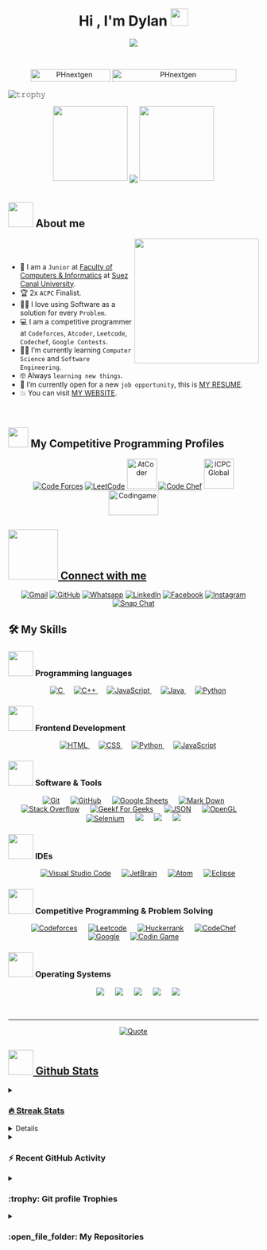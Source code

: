 <h1 align="center">Hi , I'm Dylan <img src="https://media.giphy.com/media/hvRJCLFzcasrR4ia7z/giphy.gif" width="35"></h1>
<p align="center">
  <a href="https://github.com/DenverCoder1/readme-typing-svg"><img src="https://readme-typing-svg.herokuapp.com?font=Time+New+Roman&color=%23C8BE25&size=25&center=true&vCenter=true&width=600&height=100&lines=Software+Engineer+@bld.ai;Computer+Science+Student;Competitive+Programmer;2x+ACPC+Finalist;Expert+on+Codeforces;Division+1+on+Codechef+(5+Stars);4+Kyu+on+Atcoder;Always+learning+new+things"></a>
</p>


<br>

<p align="center"> 
	<img src="https://komarev.com/ghpvc/?username=PHnextgen&label=Profile%20views&color=0047AB&style=plastic?" alt="PHnextgen" height=25px, width=160px/> 
	<!---
		<a href = "https://commits.top/egypt.html" target="_blank">
			<img src="https://aktive.tk/egypt/PHnextgen?color=red" alt="Most Active Users" target="_blank" height=25px, width=250px/> 
		</a>
	-->
	<a href = "https://commits.top/egypt.html" target="_blank">
		<img src="https://enfsgag3ayy6w9q.m.pipedream.net/&style=plastic" alt="PHnextgen" target="_blank" height=25px, width=250px/> 
	</a>

</p>

![𝚝𝚛𝚘𝚙𝚑𝚢](https://github-profile-trophy.vercel.app/?username=PHnextgen&column=9&margin-w=15&margin-h=15&no-bg=true&no-frame=true&theme=juicyfresh)

<p align="center">
  <img height="150" width="150" src="https://github.com/PHnextgen/PHnextgen/blob/main/WEBP/left.webp">
  <img align="center" src="https://github-readme-streak-stats.herokuapp.com/?user=PHnextgen&theme=dark&hide_border=true"/>
  <img height="150" width="150" src="https://github.com/PHnextgen/PHnextgen/blob/main/WEBP/right.webp">
</p>

#

	
## <picture><img src = "https://github.com/PHnextgen/PHnextgen/blob/main/Images/about_me.gif?raw=true" width = 50px></picture> About me

<picture> <img align="right" src="https://github.com/PHnextgen/PHnextgen/blob/main/Images/Right_Side.gif?raw=true" width = 250px></picture>

<br><br>

- :school: I am a `Junior` at [Faculty of Computers & Informatics](http://suez.edu.eg/ar/%d9%83%d9%84%d9%8a%d8%a9-%d8%a7%d9%84%d8%ad%d8%a7%d8%b3%d8%a8%d8%a7%d8%aa-%d9%88%d8%a7%d9%84%d9%85%d8%b9%d9%84%d9%88%d9%85%d8%a7%d8%aa/) at [Suez Canal University](http://suez.edu.eg/ar/).
- :trophy: 2x `ACPC` Finalist.
- :technologist: I love using Software as a solution for every `Problem`.
- :computer: I am a competitive programmer at `Codeforces`, `Atcoder`, `Leetcode`, `Codechef`, `Google Contests`.
- :student: I’m currently learning `Computer Science` and `Software Engineering`.
- :nerd_face: Always `learning new things`.
- :thinking: I’m currently open for a new `job opportunity`, this is [MY RESUME](http://lnkiy.in/Ahmed_Hossam_Resume).
- :boom: You can visit [MY WEBSITE](https://cutt.ly/Ahmed_Hossam_Website).
<br>


## <picture> <img src="https://github.com/PHnextgen/PHnextgen/blob/main/Images/competitive_programming_profile.png?raw=true" width=40> </picture> My Competitive Programming Profiles

<p align="center">
  <a href="https://codeforces.com/profile/PHnextgen"><img src="https://img.icons8.com/external-tal-revivo-shadow-tal-revivo/50/000000/external-codeforces-programming-competitions-and-contests-programming-community-logo-shadow-tal-revivo.png" alt="Code Forces"/></a>
	<a href="https://leetcode.com/7oSkaa/"><img src="https://img.icons8.com/external-tal-revivo-shadow-tal-revivo/50/000000/external-level-up-your-coding-skills-and-quickly-land-a-job-logo-shadow-tal-revivo.png" alt="LeetCode"/></a>
	<a href="https://atcoder.jp/users/ahmed_7oSkaa"><img src="https://i.ibb.co/Q9WSjDB/logo.png" alt="AtCoder" width = 60px/></a>
	<a href="https://www.codechef.com/users/ahmed_7oskaa"><img src="https://img.icons8.com/color/50/000000/codechef.png" alt="Code Chef"/></a>
	<a href="https://icpc.global/ICPCID/IW0X0CTD0ZV9"><img src="https://i.ibb.co/6J0r7rW/Daco-5610880.png" alt="ICPC Global" width = 60px /></a>     
	<a href="https://www.codingame.com/profile/e5e56c7585fda3b457056b85180a4d636850344" ><img src="https://i.ibb.co/1MRppTC/codingame-1.png" alt="Codingame" width="100" height="50">
</p>

## <picture> <img src="https://github.com/PHnextgen/PHnextgen/blob/main/Images/Connect-with-me.gif?raw=true" width="100px"> </picture> Connect with me
<p align="center">
	<a href="mailto:ahmed.7oskaa@gmail.com"><img img src="https://img.shields.io/badge/gmail-%23EA4335.svg?style=plastic&logo=gmail&logoColor=white" alt="Gmail"/></a>
	<a href="https://github.com/PHnextgen"><img src="https://img.shields.io/badge/github-%23181717.svg?style=plastic&logo=github&logoColor=white" alt="GitHub"/></a>
	<a href="https://wa.me/0201208822340"><img src="https://img.shields.io/badge/whatsapp-%2325D366.svg?style=plastic&logo=whatsapp&logoColor=white" alt="Whatsapp"/></a>
	<a href="https://www.linkedin.com/in/7oskaa/"><img src="https://img.shields.io/badge/linkedin-%230A66C2.svg?style=plastic&logo=linkedin&logoColor=white" alt="LinkedIn"/></a>
	<a href="https://www.facebook.com/PHnextgen"><img src="https://img.shields.io/badge/facebook-%231877F2.svg?style=plastic&logo=facebook&logoColor=white" alt="Facebook"/></a>
	<a href="https://www.instagram.com/ahmed_7oskaa/"><img src="https://img.shields.io/badge/instagram-%23E4405F.svg?style=plastic&logo=instagram&logoColor=white" alt="Instagram"/></a>
	<a href="https://msng.link/o/?ahmed.7oskaa=sc"><img src="https://img.shields.io/badge/snapchat-%23FFFC00.svg?style=plastic&logo=snapchat&logoColor=black" alt="Snap Chat"/></a>
</p>



## 🛠️ My Skills

### <picture> <img src = "https://github.com/PHnextgen/PHnextgen/blob/main/Images/Programming_Languages.gif?raw=true" width = 50px>  </picture> Programming languages

<p align="center"> 
  &emsp; 
  <a href="https://www.cprogramming.com/" target="_blank"> 
    <img alt="C" src="https://img.shields.io/badge/C%20-%232370ED.svg?style=plastic&logo=c&logoColor=white">
  </a> 
  &emsp;
  <a href="https://www.w3schools.com/cpp/" target="_blank"> 
    <img alt="C++" src="https://img.shields.io/badge/C++%20-%2300599C.svg?style=plastic&logo=c%2B%2B&logoColor=white">
  </a> 
  &emsp;
  <a href="https://developer.mozilla.org/en-US/docs/Web/JavaScript" target="_blank"> 
     <img alt="JavaScript" src="https://img.shields.io/badge/JavaScript%20-%23F7DF1E.svg?style=plastic&logo=javascript&logoColor=black">
   </a>
  &emsp;
  <a href="https://www.java.com" target="_blank"> 
    <img alt="Java" src="https://img.shields.io/badge/Java-%23007396.svg?style=plastic&logo=java&logoColor=white">
  </a>
  &emsp;
   <a href="https://www.python.org" target="_blank">
    <img alt="Python" src="https://img.shields.io/badge/Python%20-%2314354C.svg?style=plastic&logo=python&logoColor=white">
  </a>
</p>

### <picture> <img src = "https://github.com/PHnextgen/PHnextgen/blob/main/Images/Front_End.gif?raw=true" width = 50px>  </picture> Frontend Development
<p align="center"> 
  &emsp; 
  <a href="https://www.w3.org/html/" target="_blank"> 
   <img alt="HTML" src="https://img.shields.io/badge/HTML5%20-%23E34F26.svg?style=plastic&logo=html5&logoColor=white">
  </a>   
  &emsp;
  <a href="https://www.w3schools.com/css/" target="_blank">
    <img alt="CSS" src="https://img.shields.io/badge/CSS%20-%231572B6.svg?style=plastic&logo=css3&logoColor=white">
  </a> 
  &emsp;
  <a href="https://www.python.org" target="_blank">
    <img alt="Python" src="https://img.shields.io/badge/react-%2361DAFB.svg?style=plastic&logo=React&logoColor=black">
  </a>
  &emsp;
  <a href="https://developer.mozilla.org/en-US/docs/Web/JavaScript" target="_blank"> 
     <img alt="JavaScript" src="https://img.shields.io/badge/JavaScript%20-%23F7DF1E.svg?style=plastic&logo=javascript&logoColor=black">
   </a>
</p>

 ### <picture> <img src = "https://github.com/PHnextgen/PHnextgen/blob/main/Images/Software_Tools.gif?raw=true" width = 50px>  </picture> Software & Tools
 
<p align="center">
  &emsp;
    <a href="#"><img alt="Git" src="https://img.shields.io/badge/Git%20-%23F05033.svg?style=plastic&logo=git&logoColor=white"></a>
  &emsp;
    <a href="#"><img alt="GitHub" src="https://img.shields.io/badge/github-%23181717.svg?style=plastic&logo=github&logoColor=white"></a>
  &emsp;
    <a href="#"><img alt="Google Sheets" src="https://img.shields.io/badge/Google%20Sheets%20-%2334A853.svg?style=plastic&logo=google%20sheets&logoColor=white"></a>
  &emsp;
    <a href="#"><img alt="Mark Down" src="https://img.shields.io/badge/Markdown-000000?style=plastic&logo=markdown&logoColor=white"></a>
  &emsp;
    <a href="#"><img alt="Stack Overflow" src="https://img.shields.io/badge/-Stack%20Overflow-FE7A16?style=plastic&logo=stack-overflow&logoColor=white"></a>
  &emsp;
    <a href="#"><img alt="Geekf For Geeks" src="https://img.shields.io/badge/geeksforgeeks-%230F9D58.svg?style=plastic&logo=geeksforgeeks&logoColor=white"></a>
  &emsp;
    <a href="#"><img alt="JSON" img src="https://img.shields.io/badge/json-%23000000.svg?style=plastic&logo=json&logoColor=white"></a>
  &emsp;
    <a href="#"><img alt="OpenGL" src="https://img.shields.io/badge/opengl-%235586A4.svg?style=plastic&logo=opengl&logoColor=white"></a>
  &emsp;
    <a href="#"><img alt="Selenium" src="https://img.shields.io/badge/selenium-%2343B02A.svg?&style=plastic&logo=selenium&logoColor=white"></a>
    &emsp;
    <a href="#"><img src="https://img.shields.io/badge/latex-%23008080.svg?&style=plastic&logo=latex&logoColor=white" /></a>
    &emsp;
    <a href="#"><img src="https://img.shields.io/badge/django-%23092E20.svg?&style=plastic&logo=django&logoColor=white" /></a>
    &emsp;
    <a href="#"><img src="https://img.shields.io/badge/mysql-%234479A1.svg?&style=plastic&logo=mysql&logoColor=white"/></a>
</p>

 ### <picture> <img src = "https://github.com/PHnextgen/PHnextgen/blob/main/Images/IDEs.gif?raw=true" width = 50px>  </picture> IDEs
 
<p align="center">
  &emsp;
    <a href="#"><img alt="Visual Studio Code" src="https://img.shields.io/badge/Visual%20Studio%20Code-0078d7.svg?style=plastic&logo=visual-studio-code&logoColor=white"></a>
  &emsp;
    <a href="#"><img alt="JetBrain" src="https://img.shields.io/badge/jetbrains-%23000000.svg?style=plastic&logo=jetbrains&logoColor=white" /></a>
  &emsp;
    <a href="#"><img alt="Atom" src="https://img.shields.io/badge/atom-%2366595C.svg?&style=plastic&logo=atom&logoColor=white" /></a>
  &emsp;
    <a href="#"><img alt="Eclipse" src="https://img.shields.io/badge/eclipse%20ide-%232C2255.svg?&style=plastic&logo=eclipse%20ide&logoColor=white" /></a>
</p>

 ### <picture> <img src = "https://github.com/PHnextgen/PHnextgen/blob/main/Images/CP_PS.gif?raw=true" width = 50px>  </picture> Competitive Programming & Problem Solving
 
<p align="center">
  &emsp;
    <a href="#"><img alt = "Codeforces" src="https://img.shields.io/badge/codeforces%20-%231F8ACB.svg?style=plastic&logo=codeforces&logoColor=white" /></a>	
  &emsp;
    <a href="#"><img alt = "Leetcode" src="https://img.shields.io/badge/leetcode%20-%23FFA116.svg?style=plastic&logo=leetcode&logoColor=black" /></a>
  &emsp;
    <a href="#"><img alt = "Huckerrank" src="https://img.shields.io/badge/hackerrank-%232EC866.svg?style=plastic&logo=hackerrank&logoColor=white" /></a>
  &emsp;
    <a href="#"><img alt = "CodeChef" src="https://img.shields.io/badge/codechef-%235B4638.svg?style=plastic&logo=codechef&logoColor=white" /></a>
  &emsp;
    <a href="#"><img alt = "Google" src="https://img.shields.io/badge/google-%234285F4.svg?style=plastic&logo=google&logoColor=white" /></a>
  &emsp;
    <a href="#"><img alt = "Codin Game" src="https://img.shields.io/badge/codingame-%23F2BB13.svg?&style=plastic&logo=codingame&logoColor=black" /></a>
</p>

 ### <picture> <img src = "https://github.com/PHnextgen/PHnextgen/blob/main/Images/OS.gif?raw=true" width = 50px>  </picture> Operating Systems
 
<p align="center">
  &emsp;
    <a href="#"><img src="https://img.shields.io/badge/Linux-FCC624?style=plastic&logo=linux&logoColor=black"></a>
  &emsp;
    <a href="#"><img src="https://img.shields.io/badge/Ubuntu-E95420?style=plastic&logo=ubuntu&logoColor=white"></a>
  &emsp;
    <a href="#"><img src="https://img.shields.io/badge/Windows-0078D6?style=plastic&logo=windows&logoColor=white"></a>
  &emsp;
    <a href="#"><img src="https://img.shields.io/badge/pop!_os-%2348B9C7.svg?style=plastic&&logo=pop!_os&logoColor=white" /></a>
  &emsp;
    <a href="#"><img src="https://img.shields.io/badge/manjaro-%2335BF5C.svg?&style=plastic&logo=manjaro&logoColor=white" /></a>
</p>

<br> 

---

<p align = "center">
	<a href="https://github.com/piyushsuthar/github-readme-quotes"> <img alt = "Quote" src="https://quotes-github-readme.vercel.app/api?type=horizontal&theme=tokyonight&animation=grow_out_in&quoteCategory=programming">
</p>

## <picture> <img src = "https://github.com/PHnextgen/PHnextgen/blob/main/Images/Statistics.gif?raw=true" width = 50px>  </picture> Github Stats

<details><summary><h3> 🔥 Streak Stats</h3></summary>

----	

<p align="center"><img src="https://github-readme-streak-stats.herokuapp.com/?user=PHnextgen&theme=tokyonight_duo" alt="PHnextgen" /></p>

</details>
  
<details><summary><h3>💻 GitHub Profile Stats</h3></summary>

----
	
<p align="center">
    <a href="https://github.com/anuraghazra/github-readme-stats">
	    <img alt="PHnextgen's Github Stats" src="https://github-readme-stats.vercel.app/api?username=PHnextgen&show_icons=true&count_private=true&locale=en&theme=tokyonight&layout=compact" height="230px"/></a>
	  <img src="https://github-readme-stats.vercel.app/api/top-langs?username=PHnextgen&langs_count=10&show_icons=true&locale=en&theme=tokyonight" alt="PHnextgen" height="230px"/>
<br/>

  <b>Note:</b> Top languages is only a metric of the languages my public code consists of and doesn't reflect experience or skill level.
  </p>
</details>

<details><summary><h3>⚡ Recent GitHub Activity</h3></summary>

----
	
[![7oSkaa's github activity graph](https://github-readme-activity-graph.cyclic.app/graph?username=PHnextgen&theme=github	)](https://github.com/PHnextgen/github-readme-activity-graph)

 
</details>

<details><summary> <h3> :trophy: Git profile Trophies </h3></summary>

----
	
<p align="center"> <a href="https://github.com/ryo-ma/github-profile-trophy"><img src="https://github-profile-trophy.vercel.app/?username=PHnextgen&layout=compact&theme=tokyonight&column=4&margin-w=15&margin-h=15" alt="PHnextgen" /></a> </p>

[![@7oskaa's Holopin board](https://holopin.io/api/user/board?user=7oskaa)](https://holopin.io/@7oskaa)
	
</details>
	
<details><summary><h3> :open_file_folder: My Repositories </h3></summary>

----
	
<div>
  <p align="center">
	<a href="https://github.com/PHnextgen/LeetCode_DailyChallenge_2023">
      		<img src="https://github-readme-stats.vercel.app/api/pin/?username=PHnextgen&repo=LeetCode_DailyChallenge_2023&theme=tokyonight" alt="GitHub Stats" />
    	</a>
	<a href="https://github.com/PHnextgen/Ahmed-Hossam">
      		<img src="https://github-readme-stats.vercel.app/api/pin/?username=PHnextgen&repo=Ahmed-Hossam&theme=tokyonight" alt="GitHub Stats" />
    	</a>
    	<a href="https://github.com/PHnextgen/Strees_Testing">
      		<img src="https://github-readme-stats.vercel.app/api/pin/?username=PHnextgen&repo=Strees_Testing&theme=tokyonight" alt="GitHub Stats" />
    	</a>
    	<a href="https://github.com/PHnextgen/CP-Templates">
      		<img src="https://github-readme-stats.vercel.app/api/pin/?username=PHnextgen&repo=CP-Templates&theme=tokyonight" alt="GitHub Stats" />
    	</a>
    	<a href="https://github.com/PHnextgen/Codeforces-Polygon-Template">
      		<img src="https://github-readme-stats.vercel.app/api/pin/?username=PHnextgen&repo=Codeforces-Polygon-Template&theme=tokyonight" alt="GitHub Stats" />
    	</a>
	<a href="https://github.com/PHnextgen/Some-Linux-Commands">
      		<img src="https://github-readme-stats.vercel.app/api/pin/?username=PHnextgen&repo=Some-Linux-Commands&theme=tokyonight" alt="GitHub Stats" />
    	</a>
	<a href="https://github.com/PHnextgen/Shorten-Link">
      		<img src="https://github-readme-stats.vercel.app/api/pin/?username=PHnextgen&repo=Shorten-Link&theme=tokyonight" alt="GitHub Stats" />
    	</a>
	<a href="https://github.com/PHnextgen/PHnextgen">
      		<img src="https://github-readme-stats.vercel.app/api/pin/?username=PHnextgen&repo=PHnextgen&theme=tokyonight" alt="GitHub Stats" />
    	</a>
	<a href="https://github.com/PHnextgen/Competitive-Programming-Session-Content">
      		<img src="https://github-readme-stats.vercel.app/api/pin/?username=PHnextgen&repo=Competitive-Programming-Session-Content&theme=tokyonight" alt="GitHub Stats" />
    	</a>
	<a href="https://github.com/PHnextgen/VS-Code-for-CP">
      		<img src="https://github-readme-stats.vercel.app/api/pin/?username=PHnextgen&repo=VS-Code-for-CP&theme=tokyonight" alt="GitHub Stats" />
    	</a>
	<a href="https://github.com/PHnextgen/Sorting-Algorithms">
      		<img src="https://github-readme-stats.vercel.app/api/pin/?username=PHnextgen&repo=Sorting-Algorithms&theme=tokyonight" alt="GitHub Stats" />
    	</a>
	<a href="https://github.com/PHnextgen/board-link-generator">
      		<img src="https://github-readme-stats.vercel.app/api/pin/?username=PHnextgen&repo=board-link-generator&theme=tokyonight" alt="GitHub Stats" />
    	</a>
	<a href="https://github.com/PHnextgen/Tic-Tac-Toe-GUI">
      		<img src="https://github-readme-stats.vercel.app/api/pin/?username=PHnextgen&repo=Tic-Tac-Toe-GUI&theme=tokyonight" alt="GitHub Stats" />
    	</a>
	<a href="https://github.com/PHnextgen/PhoneBook-System">
      		<img src="https://github-readme-stats.vercel.app/api/pin/?username=PHnextgen&repo=PhoneBook-System&theme=tokyonight" alt="GitHub Stats" />
    	</a>
	<a href="https://github.com/PHnextgen/Codeforces-Sheet-Generator">
      		<img src="https://github-readme-stats.vercel.app/api/pin/?username=PHnextgen&repo=Codeforces-Sheet-Generator&theme=tokyonight" alt="GitHub Stats" />
    	</a>
	<a href="https://github.com/PHnextgen/CP-Calendar">
      		<img src="https://github-readme-stats.vercel.app/api/pin/?username=PHnextgen&repo=CP-Calendar&theme=tokyonight" alt="GitHub Stats" />
    	</a>
	<a href="https://github.com/PHnextgen/Codeforces-Friends-Script">
      		<img src="https://github-readme-stats.vercel.app/api/pin/?username=PHnextgen&repo=Codeforces-Friends-Script&theme=tokyonight" alt="GitHub Stats" />
    	</a>
	<a href="https://github.com/PHnextgen/vJudge-Board-Scrapper">
      		<img src="https://github-readme-stats.vercel.app/api/pin/?username=PHnextgen&repo=vJudge-Board-Scrapper&theme=tokyonight" alt="GitHub Stats" />
    	</a>
	<a href="https://github.com/PHnextgen/CP-Templates-Snippets">
      		<img src="https://github-readme-stats.vercel.app/api/pin/?username=PHnextgen&repo=CP-Templates-Snippets&theme=tokyonight" alt="GitHub Stats" />
    	</a>
	<a href="https://github.com/PHnextgen/Udemy-Website">
      		<img src="https://github-readme-stats.vercel.app/api/pin/?username=PHnextgen&repo=Udemy-Website&theme=tokyonight" alt="GitHub Stats" />
    	</a>
  </p>
</div>
</details>

